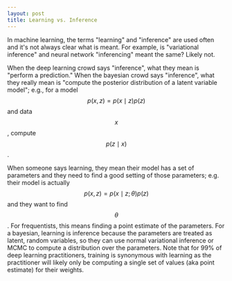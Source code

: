 ```yaml
---
layout: post
title: Learning vs. Inference
---
```

In machine learning, the terms "learning" and "inference" are used often and it's not always clear what is meant. For example, is "variational inference" and neural network "inferencing" meant the same? Likely not.


When the deep learning crowd says "inference", what they mean is "perform a prediction." When the bayesian crowd says "inference", what they really mean is "compute the posterior distribution of a latent variable model"; e.g., for a model $$p(x, z) = p(x \mid z)p(z)$$ and data $$x$$, compute $$p(z \mid x)$$.

When someone says learning, they mean their model has a set of parameters and they need to find a good setting of those parameters; e.g. their model is actually $$p(x, z) = p(x \mid z;\theta)p(z)$$ and they want to find $$\theta$$. For frequentists, this means finding a point estimate of the parameters. For a bayesian, learning is inference because the parameters are treated as latent, random variables, so they can use normal variational inference or MCMC to compute a distribution over the parameters. Note that for 99% of deep learning practitioners, training is synonymous with learning as the practitioner will likely only be computing a single set of values (aka point estimate) for their weights.
